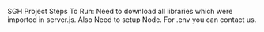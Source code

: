 SGH Project 
Steps To Run:
Need to download all libraries which were imported in server.js.
Also Need to setup Node.
For .env you can contact us.
